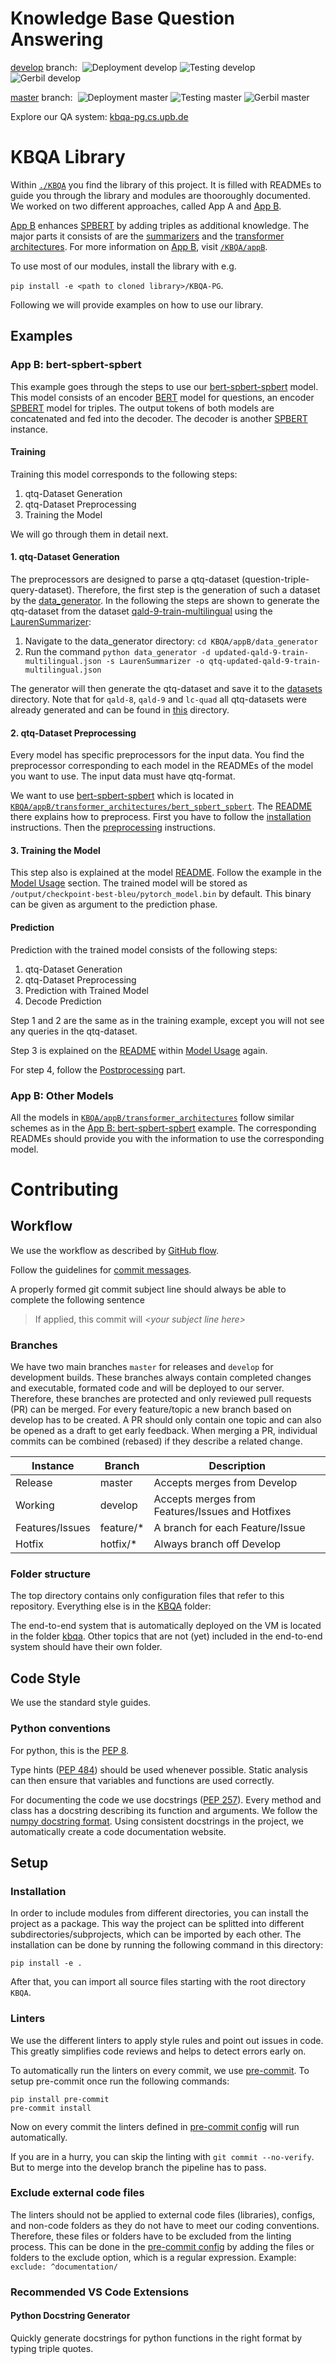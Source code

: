 # Knowledge Base Question Answering

[develop](../../tree/develop) branch:&nbsp;
![Deployment develop](https://github.com/dice-group/KBQA-PG/actions/workflows/deploy.yml/badge.svg?branch=develop)
![Testing develop](https://github.com/dice-group/KBQA-PG/actions/workflows/lint.yml/badge.svg?branch=develop)
![Gerbil develop](<https://img.shields.io/badge/dynamic/xml?color=informational&label=Gerbil%20F1&query=(//tr[1]/td[13]/text()[1])[1]&suffix=%&url=http://kbqa-pg.cs.upb.de/dev/gerbil/&link=http://kbqa-pg.cs.upb.de/dev/gerbil/>)

[master](../../tree/master) branch:&nbsp;
![Deployment master](https://github.com/dice-group/KBQA-PG/actions/workflows/deploy.yml/badge.svg?branch=master)
![Testing master](https://github.com/dice-group/KBQA-PG/actions/workflows/lint.yml/badge.svg?branch=master)
![Gerbil master](<https://img.shields.io/badge/dynamic/xml?color=informational&label=Gerbil%20F1&query=(//tr[1]/td[13]/text()[1])[1]&suffix=%&url=http://kbqa-pg.cs.upb.de/gerbil/&link=http://kbqa-pg.cs.upb.de/gerbil/>)

<!-- [![pre-commit.ci status](https://results.pre-commit.ci/badge/github/dice-group/KBQA-PG/develop.svg)](https://results.pre-commit.ci/latest/github/dice-group/KBQA-PG/develop) -->

Explore our QA system: [kbqa-pg.cs.upb.de](http://kbqa-pg.cs.upb.de/)

# KBQA Library

Within [`./KBQA`](KBQA) you find the library of this project. It is filled with READMEs to guide you through the library and
modules are thooroughly documented. We worked on two different approaches, called App A and [App B](KBQA/appB/README.md).

[App B](KBQA/appB/README.md) enhances [SPBERT](https://arxiv.org/abs/2106.09997) by adding
triples as additional knowledge. The major parts it consists of are the [summarizers](KBQA/appB/summarizers/README.md)
and the [transformer architectures](KBQA/appB/transformer_architectures/README.md). For more information on
[App B](KBQA/appB/README.md), visit [`/KBQA/appB`](KBQA/appB).

To use most of our modules, install the library with e.g.

`pip install -e <path to cloned library>/KBQA-PG`.

Following we will provide examples on how to use our library.

## Examples

### App B: bert-spbert-spbert

This example goes through the steps to use our
[bert-spbert-spbert](KBQA/appB/transformer_architectures/bert_spbert_spbert/README.md) model. This model consists of an
encoder [BERT](https://arxiv.org/abs/1810.04805) model for questions, an encoder
[SPBERT](https://arxiv.org/abs/2106.09997) model for triples. The output tokens of
both models are concatenated and fed into the decoder. The decoder is another
[SPBERT](https://arxiv.org/abs/2106.09997) instance.

#### Training

Training this model corresponds to the following steps:

1. qtq-Dataset Generation
2. qtq-Dataset Preprocessing
3. Training the Model

We will go through them in detail next.

#### 1. qtq-Dataset Generation

The preprocessors are designed to parse a qtq-dataset (question-triple-query-dataset). Therefore, the first step is the generation of such a dataset by the [data_generator](KBQA/appB/data_generator/README.md). In the following the steps are shown to generate the qtq-dataset from the dataset [qald-9-train-multilingual](KBQA/datasets/qald-9/updated/) using the [LaurenSummarizer](KBQA/appB/summarizers/lauren_summarizer/README.md):

1. Navigate to the data_generator directory: `cd KBQA/appB/data_generator`
2. Run the command `python data_generator -d updated-qald-9-train-multilingual.json -s LaurenSummarizer -o qtq-updated-qald-9-train-multilingual.json`

The generator will then generate the qtq-dataset and save it to the [datasets](KBQA/datasets/) directory. Note that for `qald-8`, `qald-9` and `lc-quad` all qtq-datasets were already generated and can be found in [this](KBQA/datasets/qtq/) directory.

#### 2. qtq-Dataset Preprocessing

Every model has specific preprocessors for the input data. You find the preprocessor corresponding to each model in the
READMEs of the model you want to use. The input data must have qtq-format.

We want to use
[bert-spbert-spbert](KBQA/appB/transformer_architectures/bert_spbert_spbert/README.md) which is located in
[`KBQA/appB/transformer_architectures/bert_spbert_spbert`](KBQA/appB/transformer_architectures/bert_spbert_spbert).
The [README](KBQA/appB/transformer_architectures/bert_spbert_spbert/README.md) there explains how to preprocess. First
you have to follow the [installation](KBQA/appB/transformer_architectures/bert_spbert_spbert/README.md#installation)
instructions. Then the [preprocessing](KBQA/appB/transformer_architectures/bert_spbert_spbert/README.md#preprocessing)
instructions.

#### 3. Training the Model

This step also is explained at the model [README](KBQA/appB/transformer_architectures/bert_spbert_spbert/README.md).
Follow the example in the [Model Usage](KBQA/appB/transformer_architectures/bert_spbert_spbert/README.md#model-usage)
section. The trained model will be stored as `/output/checkpoint-best-bleu/pytorch_model.bin` by default. This binary
can be given as argument to the prediction phase.

#### Prediction

Prediction with the trained model consists of the following steps:

1. qtq-Dataset Generation
2. qtq-Dataset Preprocessing
3. Prediction with Trained Model
4. Decode Prediction

Step 1 and 2 are the same as in the training example, except you will not see any queries in the qtq-dataset.

Step 3 is explained on the [README](KBQA/appB/transformer_architectures/bert_spbert_spbert/README.md) within
[Model Usage](KBQA/appB/transformer_architectures/bert_spbert_spbert/README.md#model-usage) again.

For step 4, follow the [Postprocessing](KBQA/appB/transformer_architectures/bert_spbert_spbert/README.md#postprocessing)
part.

### App B: Other Models

All the models in [`KBQA/appB/transformer_architectures`](KBQA/appB/transformer_architectures/README.md) follow similar
schemes as in the [App B: bert-spbert-spbert](#app-b-bert-spbert-spbert) example. The corresponding READMEs should provide you with the information to use the corresponding model.

# Contributing

## Workflow

We use the workflow as described by [GitHub flow](https://docs.github.com/en/get-started/quickstart/github-flow).

Follow the guidelines for [commit messages](https://gist.github.com/robertpainsi/b632364184e70900af4ab688decf6f53).

A properly formed git commit subject line should always be able to complete the following sentence

> If applied, this commit will _\<your subject line here\>_

### Branches

We have two main branches `master` for releases and `develop` for development builds. These branches always contain completed changes and executable, formated code and will be deployed to our server. Therefore, these branches are protected and only reviewed pull requests (PR) can be merged. For every feature/topic a new branch based on develop has to be created. A PR should only contain one topic and can also be opened as a draft to get early feedback. When merging a PR, individual commits can be combined (rebased) if they describe a related change.

<table>
  <thead>
    <tr>
      <th>Instance</th>
      <th>Branch</th>
      <th>Description</th>
    </tr>
  </thead>
  <tbody>
    <tr>
      <td>Release</td>
      <td>master</td>
      <td>Accepts merges from Develop</td>
    </tr>
    <tr>
      <td>Working</td>
      <td>develop</td>
      <td>Accepts merges from Features/Issues and Hotfixes</td>
    </tr>
    <tr>
      <td>Features/Issues</td>
      <td>feature/*</td>
      <td>A branch for each Feature/Issue</td>
    </tr>
    <tr>
      <td>Hotfix</td>
      <td>hotfix/*</td>
      <td>Always branch off Develop</td>
    </tr>
  </tbody>
</table>

### Folder structure

The top directory contains only configuration files that refer to this repository. Everything else is in the [KBQA](/KBQA) folder:

The end-to-end system that is automatically deployed on the VM is located in the folder [kbqa](/KBQA/kbqa).
Other topics that are not (yet) included in the end-to-end system should have their own folder.

## Code Style

We use the standard style guides.

### Python conventions

For python, this is the [PEP 8](https://www.python.org/dev/peps/pep-0008/).

Type hints ([PEP 484](https://www.python.org/dev/peps/pep-0484/)) should be used whenever possible. Static analysis can then ensure that variables and functions are used correctly.

For documenting the code we use docstrings ([PEP 257](https://www.python.org/dev/peps/pep-0257/)). Every method and class has a docstring describing its function and arguments. We follow the [numpy docstring format](https://numpydoc.readthedocs.io/en/latest/format.html). Using consistent docstrings in the project, we automatically create a code documentation website.

## Setup

### Installation

In order to include modules from different directories, you can install the project as a package. This way the project can be splitted into different subdirectories/subprojects, which can be imported by each other. The installation can be done by running the following command in this directory:

```
pip install -e .
```

After that, you can import all source files starting with the root directory `KBQA`.

### Linters

We use the different linters to apply style rules and point out issues in code. This greatly simplifies code reviews and helps to detect errors early on.

To automatically run the linters on every commit, we use [pre-commit](https://pre-commit.com/). To setup pre-commit once run the following commands:

```
pip install pre-commit
pre-commit install
```

Now on every commit the linters defined in [pre-commit config](.pre-commit-config.yaml) will run automatically.

If you are in a hurry, you can skip the linting with `git commit --no-verify`.
But to merge into the develop branch the pipeline has to pass.

### Exclude external code files

The linters should not be applied to external code files (libraries), configs, and non-code folders as they do not have to meet our coding conventions. Therefore, these files or folders have to be excluded from the linting process. This can be done in the [pre-commit config](.pre-commit-config.yaml) by adding the files or folders to the exclude option, which is a regular expression.
Example: `exclude: ^documentation/`

### Recommended VS Code Extensions

#### Python Docstring Generator

Quickly generate docstrings for python functions in the right format by typing triple quotes.
